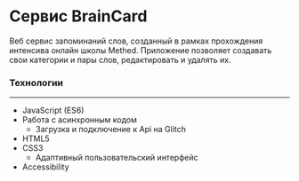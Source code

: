 # **Сервис BrainCard**

Веб сервис запоминаний слов, созданный в рамках прохождения интенсива онлайн школы Methed. Приложение позволяет создавать свои категории и пары слов, редактировать и удалять их.

### **Технологии**
***
* JavaScript (ES6)
* Работа с асинхронным кодом
  * Загрузка и подключение к Api на Glitch
* HTML5
* CSS3
  * Адаптивный пользовательский интерфейс
* Accessibility
